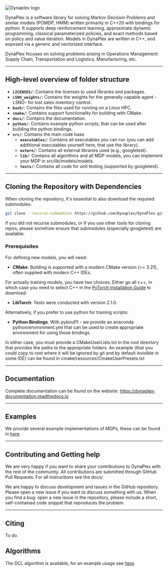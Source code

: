 ![Dynaplex logo](docs/source/assets/images/logo.png)

DynaPlex is a software library for solving Markov Decision Problems and similar models (POMDP, HMM) written primarily in C++20 with bindings for python. It supports 
deep reinforcement learning, approximate dynamic programming, classical parameterized policies, and exact methods based on policy and value iteration. Models in DynaPlex are written in C++, and exposed via a generic and vectorized interface. 

DynaPlex focuses on solving problems arising in Operations Management: Supply Chain, Transportation and Logistics, Manufacturing, etc. 

---

## High-level overview of folder structure

- **`LICENSES/`**: Contains the licenses to used libraries and packages.
- **`LSNO_weights/`**: Contains the weights for the generally capable agent -LSNO- for lost sales inventory control.
- **`bash/`**: Contains the files used for running on a Linux HPC.
- **`cmake/`**: Contains support functionality for building with CMake. 
- **`docs/`**: Contains the documentation.
- **`python/`**: Contains example python scripts, that can be used after building the python bindings.
- **`src/`**: Contains the main code base
  - **`executables/`**: Contains all executables you can run (you can add additional executables yourself here, that use the library).
  - **`extern/`**: Contains all external libraries used (e.g., googletest).
  - **`lib/`**: Contains all algorithms and all MDP models, you can implement your MDP in src/lib/models/models.
  - **`tests/`**: Contains all code for unit testing (supported by googletest).

---

## Cloning the Repository with Dependencies

When cloning the repository, it's essential to also download the required submodules:

```bash
git clone --recurse-submodules https://github.com/Dynaplex/DynaPlex.git
```

if you did not recurse submodules, or if you use other tools for cloning repos, please somehow ensure that submodules (especially googletest) are available. 

### Prerequisites
For defining new models, you will need:
- **CMake**: Building is supported with a modern CMake version (>= 3.21), often supplied with modern C++ IDEs.

For actually training models, you have two choices. Either go all c++, in which case you need to select C++ in the [PyTorch Installation Guide](https://pytorch.org/get-started/locally/) to download:
- **LibTorch**: Tests were conducted with version 2.1.0.

Alternatively, if you prefer to use python for training scripts:  
- **Python Bindings**: With pybind11 - we provide an anaconda python/environment.yml that can be used to create appropriate environment for using those bindings. 

In either case, you must provide a CMakeUserLists.txt in the root directory that provides the paths to the appropriate folders. An example (that you could copy to root where it will be ignored by git and by default invisible in some IDE) can be found in cmake/resources/CmakeUserPresets.txt

---



## Documentation

Complete documentation can be found on the website: https://dynaplex-documentation.readthedocs.io

---

## Examples

We provide several example implementations of MDPs, these can be found in [here](src/lib/models/models/). 

---

## Contributing and Getting help

We are very happy if you want to share your contributions to DynaPlex with the rest of the community.
All contributions are submitted through GitHub Pull Requests. For all instructions see the docs/

We are happy to discuss development and issues in the GitHub repository. Please open a new issue if you want to discuss something with us.
When you find a bug: open a new issue in the repository, please include a short, self-contained code snippet that reproduces the problem.

---

## Citing

To do.

## Algorithms

The DCL algorithm is available, for an example usage see [here](src/executables/dcl_example/dcl_example.cpp). 
